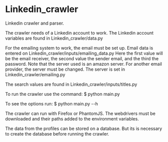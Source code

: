 # Linkedin_crawler
Linkedin crawler and parser.

The crawler needs of a Linkedin account to work.
The Linkedin account variables are found in Linkedin_crawler/data.py

For the emailing system to work, the email must be set up.
Email data is entered on Linkedin_crawler/inputs/emailing_data.py
Here the first value will be the email receiver, the second value the sender email, and the third the password.
Note that the server used is an amazon server. For another email provider, the server must be changed.
The server is set in Linkedin_crawler/emailing.py

The search values are found in Linkedin_crawler/inputs/titles.py

To run the crawler use the command:
$ python main.py

To see the options run:
$ python main.py --h

The crawler can run with Firefox or PhantomJS. The webdrivers must be downloaded and their paths added to the environment variables.

The data from the profiles can be stored on a database. But its is necessary to create the database before running the crawler.
